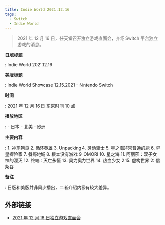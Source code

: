```yaml
---
title: Indie World 2021.12.16
tags:
  - Switch
  - Indie World
---
```


> 2021 年 12 月 16 日，任天堂召开独立游戏直面会，介绍 Switch 平台独立游戏的消息。

**日版标题**

:   Indie World 2021.12.16

**美版标题**

:   Indie World Showcase 12.15.2021 - Nintendo Switch

**时间**

:   2021 年 12 月 16 日 东京时间 10 点

**播放地区**

:   - 日本
    - 北美
    - 欧洲

**主要内容**

:   1. 神笔狗良
    2. 循环英雄
    3. Unpacking
    4. 灵动骑士
    5. 星之海非常普通的鹿
    6. 异星探险家
    7. 餐瘾地城
    8. 根本没有游戏
    9. OMORI
    10. 星之海
    11. 阿丽莎：双子女神的湮灭
    12. 终端：灭亡永恒
    13. 奥力奥力世界
    14. 热血少女 2
    15. 虚构世界 2: 信条谷

**备注**

:   日版和美版并非同步播出，二者介绍内容有较大差异。

## 外部链接

- [2021 年 12 月 16 日独立游戏直面会](https://www.bilibili.com/video/BV1U3411s7zt/)
